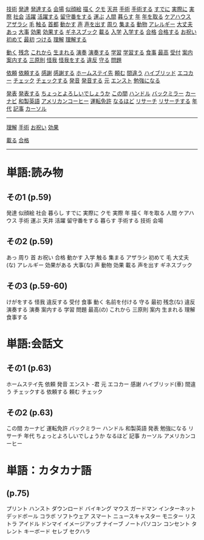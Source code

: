 [技術](../Vocabulary/技術.md)
[発達](../Vocabulary/発達.md)
[発達する](../Vocabulary/発達する.md)
[会場](../Vocabulary/会場.md)
[似顔絵](../Vocabulary/似顔絵.md)
[描く](../Vocabulary/描く.md)
[クモ](../Vocabulary/クモ.md)
[天井](../Vocabulary/天井.md)
[手術](../Vocabulary/手術.md)
[手術する](../Vocabulary/手術する.md)
[すでに](../Vocabulary/すでに.md)
[実際に](../Vocabulary/実際に.md)
[実際](../Vocabulary/実際.md)
[社会](../Vocabulary/社会.md)
[活躍](../Vocabulary/活躍.md)
[活躍する](../Vocabulary/活躍する.md)
[留守番をする](../Vocabulary/留守番をする.md)
[運ぶ](../Vocabulary/運ぶ.md)
[人間](../Vocabulary/人間.md)
[暮らす](../Vocabulary/暮らす.md)
[年](../Vocabulary/年.md)
[年を取る](../Vocabulary/年を取る.md)
[ケアハウス](../Vocabulary/ケアハウス.md)
[アザラシ](../Vocabulary/アザラシ.md)
[毛](../Vocabulary/毛.md)
[触る](../Vocabulary/触る.md)
[首都](../Vocabulary/首都.md)
[動かす](../Vocabulary/動かす.md)
[声](../Vocabulary/声.md)
[声を出す](../Vocabulary/声を出す.md)
[周り](../Vocabulary/周り.md)
[集まる](../Vocabulary/集まる.md)
[動物](../Vocabulary/動物.md)
[アレルギー](../Vocabulary/アレルギー.md)
[大丈夫](../Vocabulary/大丈夫.md)
[あっ](../Vocabulary/あっ.md)
[大事](../Vocabulary/大事.md)
[効果](../Vocabulary/効果.md)
[効果する](../Vocabulary/効果する.md)
[ギネスブック](../Vocabulary/ギネスブック.md)
[載る](../Vocabulary/載る.md)
[入学](../Vocabulary/入学.md)
[入学する](../Vocabulary/入学する.md)
[合格](../Vocabulary/合格.md)
[合格する](../Vocabulary/合格する.md)
[お祝い](../Vocabulary/お祝い.md)
[初めて](../Vocabulary/初めて.md)
[最初](../Vocabulary/最初.md)
[つける](../Vocabulary/つける.md)
[理解](../Vocabulary/理解.md)
[理解する](../Vocabulary/理解する.md)

[動く](../Vocabulary/動く.md)
[残念](../Vocabulary/残念.md)
[これから](../Vocabulary/これから.md)
[生まれる](../Vocabulary/生まれる.md)
[演奏](../Vocabulary/演奏.md)
[演奏する](../Vocabulary/演奏する.md)
[学習](../Vocabulary/学習.md)
[学習する](../Vocabulary/学習する.md)
[食事](../Vocabulary/食事.md)
[最高](../Vocabulary/最高.md)
[受付](../Vocabulary/受付.md)
[案内](../Vocabulary/案内.md)
[案内する](../Vocabulary/案内する.md)
[三原則](../Vocabulary/三原則.md)
[怪我](../Vocabulary/怪我.md)
[怪我をする](../Vocabulary/怪我をする.md)
[違反](../Vocabulary/違反.md)
[守る](../Vocabulary/守る.md)
[問題](../Vocabulary/問題.md)

[依頼](../Vocabulary/依頼.md)
[依頼する](../Vocabulary/依頼する.md)
[感謝](../Vocabulary/感謝.md)
[感謝する](../Vocabulary/感謝する.md)
[ホームステイ先](../Vocabulary/ホームステイ先.md)
[頼む](../Vocabulary/頼む.md)
[間違う](../Vocabulary/間違う.md)
[ハイブリッド](../Vocabulary/ハイブリッド.md)
[エコカー](../Vocabulary/エコカー.md)
[チェック](../Vocabulary/チェック.md)
[チェックする](../Vocabulary/チェックする.md)
[発音](../Vocabulary/発音.md)
[発音する](../Vocabulary/発音する.md)
[元](../Vocabulary/元.md)
[エンスト](../Vocabulary/エンスト.md)
[勉強になる](../Vocabulary/勉強になる.md)


[発表](../Vocabulary/発表.md)
[発表する](../Vocabulary/発表する.md)
[ちょっとよろしいでしょうか](../Vocabulary/ちょっとよろしいでしょうか.md)
[この間](../Vocabulary/この間.md)
[ハンドル](../Vocabulary/ハンドル.md)
[バックミラー](../Vocabulary/バックミラー.md)
[カーナビ](../Vocabulary/カーナビ.md)
[和製英語](../Vocabulary/和製英語.md)
[アメリカンコーヒー](../Vocabulary/アメリカンコーヒー.md)
[運転免許](../Vocabulary/運転免許.md)
[なるほど](../Vocabulary/なるほど.md)
[リサーチ](../Vocabulary/リサーチ.md)
[リサーチする](../Vocabulary/リサーチする.md)
[年代](../Vocabulary/年代.md)
[記事](../Vocabulary/記事.md)
[カーソル](../Vocabulary/カーソル.md)



---

[理解](../Vocabulary/理解.md)
[手術](../Vocabulary/手術.md)
[お祝い](../Vocabulary/お祝い.md)
[効果](../Vocabulary/効果.md)

[載る](../Vocabulary/載る.md)
[合格](../Vocabulary/合格.md)




---
# 単語:読み物
## その1 (p.59)
発達
似顔絵
社会
暮らし
すでに
実際に
クモ
実際
年
描く
年を取る
人間
ケアハウス
手術
運ぶ
天井
活躍
留守番をする
暮らす
手術する
技術
会場
## その2 (p.59)
あっ
周り
首
お祝い
合格
動かす
入学
触る
集まる
アザラシ
初めて
毛
大丈夫(な)
アレルギー
効果がある
大事(な)
声
動物
効果
載る
声を出す
ギネスブック
## その3 (p.59-60)
けがをする
怪我
違反する
受付
食事
動く
名前を付ける
守る
最初
残念(な)
違反
演奏する
演奏
案内する
学習
問題
最高(の)
これから
三原則
案内
生まれる
理解
食事する
# 単語:会話文
## その1 (p.63)
ホームステイ先
依頼
発音
エンスト
-君
元
エコカー
感謝
ハイブリッド(車)
間違う
チェックする
依頼する
頼む
チェック
## その2 (p.63)
この間
カーナビ
運転免許
バックミラー
ハンドル
和製英語
発表
勉強になる
リサーチ
年代
ちょっとよろしいでしょうか
なるほど
記事
カーソル
アメリカンコーヒー

# 単語：カタカナ語 
## (p.75)
プリント
ハンスト
ダウンロード
バイキング
マウス
ガードマン
インターネット
デッドボール
コラボ
ソフトウェア
スマート
ニュースキャスター
モニター
リストラ
アイドル
ドンマイ
イメージアップ
ナイーブ
ノートパソコン
コンセント
タレント
キーボード
セレブ
セクハラ